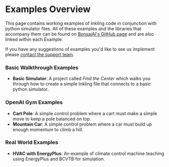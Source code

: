 # Examples Overview

This page contains working examples of Inkling code in conjunction with python simulator files. All of these examples and the libraries that accompany them can be found on [BonsaiAI's GitHub page][1] and are also linked within each Example.

If you have any suggestions of examples you'd like to see us implement please [contact the support team][2].

### Basic Walkthrough Examples
* **Basic Simulator**: A project called *Find the Center* which walks you through how to create a simple Inkling file that connects to a basic python simulator.

### OpenAI Gym Examples
* **Cart Pole**: A simple control problem where a cart must make a simple move to keep a pole balanced on top.
* **Mountain Car**: A simple control problem where a car must build up enough momentum to climb a hill.

### Real World Examples
* **HVAC with EnergyPlus**: An example of climate control machine teaching using EnergyPlus and BCVTB for simulation. 

[1]: https://github.com/BonsaiAI
[2]: https://bons.ai/contact-us#contact-page-form